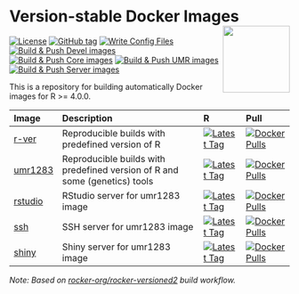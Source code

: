 
<!-- README.md is generated from README.Rmd. Please edit that file -->

# Version-stable Docker Images <img src="https://github.com/docker.png" align="right" width="120" />

<!-- badges: start -->

[![License](https://img.shields.io/github/license/mcanouil/docker-versioned)](LICENSE)
[![GitHub
tag](https://img.shields.io/github/tag/mcanouil/docker-versioned.svg?label=latest%20tag)](https://github.com/mcanouil/docker-versioned)
[![Write Config
Files](https://github.com/mcanouil/docker-versioned/actions/workflows/setup.yml/badge.svg)](https://github.com/mcanouil/docker-versioned/actions/workflows/setup.yml)
[![Build & Push Devel
images](https://github.com/mcanouil/docker-versioned/actions/workflows/devel.yml/badge.svg)](https://github.com/mcanouil/docker-versioned/actions/workflows/devel.yml)  
[![Build & Push Core
images](https://github.com/mcanouil/docker-versioned/actions/workflows/core.yml/badge.svg)](https://github.com/mcanouil/docker-versioned/actions/workflows/core.yml)
[![Build & Push UMR
images](https://github.com/mcanouil/docker-versioned/actions/workflows/umr.yml/badge.svg)](https://github.com/mcanouil/docker-versioned/actions/workflows/umr.yml)
[![Build & Push Server
images](https://github.com/mcanouil/docker-versioned/actions/workflows/server.yml/badge.svg)](https://github.com/mcanouil/docker-versioned/actions/workflows/server.yml)
<!-- badges: end -->

This is a repository for building automatically Docker images for R \>=
4.0.0.

| Image                                                | Description                                                                | R                                                                                                                                         | Pull                                                                                                               |
|:-----------------------------------------------------|:---------------------------------------------------------------------------|:------------------------------------------------------------------------------------------------------------------------------------------|:-------------------------------------------------------------------------------------------------------------------|
| [r-ver](https://hub.docker.com/r/mcanouil/r-ver)     | Reproducible builds with predefined version of R                           | [![Latest Tag](https://img.shields.io/docker/v/mcanouil/r-ver.svg?sort=semver&label=latest)](https://hub.docker.com/r/mcanouil/r-ver)     | [![Docker Pulls](https://img.shields.io/docker/pulls/mcanouil/r-ver)](https://hub.docker.com/r/mcanouil/r-ver)     |
| [umr1283](https://hub.docker.com/r/mcanouil/umr1283) | Reproducible builds with predefined version of R and some (genetics) tools | [![Latest Tag](https://img.shields.io/docker/v/mcanouil/umr1283.svg?sort=semver&label=latest)](https://hub.docker.com/r/mcanouil/umr1283) | [![Docker Pulls](https://img.shields.io/docker/pulls/mcanouil/umr1283)](https://hub.docker.com/r/mcanouil/umr1283) |
| [rstudio](https://hub.docker.com/r/mcanouil/rstudio) | RStudio server for umr1283 image                                           | [![Latest Tag](https://img.shields.io/docker/v/mcanouil/rstudio.svg?sort=semver&label=latest)](https://hub.docker.com/r/mcanouil/rstudio) | [![Docker Pulls](https://img.shields.io/docker/pulls/mcanouil/rstudio)](https://hub.docker.com/r/mcanouil/rstudio) |
| [ssh](https://hub.docker.com/r/mcanouil/ssh)         | SSH server for umr1283 image                                               | [![Latest Tag](https://img.shields.io/docker/v/mcanouil/ssh.svg?sort=semver&label=latest)](https://hub.docker.com/r/mcanouil/ssh)         | [![Docker Pulls](https://img.shields.io/docker/pulls/mcanouil/ssh)](https://hub.docker.com/r/mcanouil/ssh)         |
| [shiny](https://hub.docker.com/r/mcanouil/shiny)     | Shiny server for umr1283 image                                             | [![Latest Tag](https://img.shields.io/docker/v/mcanouil/shiny.svg?sort=semver&label=latest)](https://hub.docker.com/r/mcanouil/shiny)     | [![Docker Pulls](https://img.shields.io/docker/pulls/mcanouil/shiny)](https://hub.docker.com/r/mcanouil/shiny)     |

*Note: Based on
[rocker-org/rocker-versioned2](https://github.com/rocker-org/rocker-versioned2)
build workflow.*

